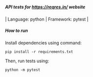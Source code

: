 ##### API tests for https://reqres.in/ website

| Language: python | Framework: pytest |

##### How to run
Install dependencies using command:

```pip install -r requirements.txt```

Then, run tests using:

```python -m pytest```
